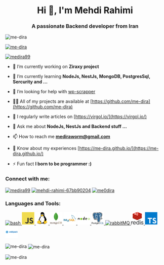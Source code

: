 <h1 align="center">Hi 👋, I'm Mehdi Rahimi</h1>
<h3 align="center">A passionate Backend developer from Iran</h3>

<p align="left"> <img src="https://komarev.com/ghpvc/?username=me-dira&label=Profile%20views&color=0e75b6&style=flat" alt="me-dira" /> </p>

<p align="left"> <a href="https://github.com/ryo-ma/github-profile-trophy"><img src="https://github-profile-trophy.vercel.app/?username=me-dira" alt="me-dira" /></a> </p>

<p align="left"> <a href="https://twitter.com/medira99" target="blank"><img src="https://img.shields.io/twitter/follow/medira99?logo=twitter&style=for-the-badge" alt="medira99" /></a> </p>

- 🔭 I’m currently working on **Ziraxy project**

- 🌱 I’m currently learning **NodeJs, NestJs, MongoDB, PostgresSql, Sercurity and ...**

- 🤝 I’m looking for help with [wp-scrapper](https://github.com/me-dira/wp-scrapper)

- 👨‍💻 All of my projects are available at [https://github.com/me-dira](https://github.com/me-dira)

- 📝 I regularly write articles on [https://virgol.io/](https://virgol.io/)

- 💬 Ask me about **NodeJs, NestJs and Backend stuff ...**

- 📫 How to reach me **mediraworm@gmail.com**

- 📄 Know about my experiences [https://me-dira.github.io/](https://me-dira.github.io/)

- ⚡ Fun fact **I born to be programmer :)**

<h3 align="left">Connect with me:</h3>
<p align="left">
<a href="https://twitter.com/medira99" target="blank"><img align="center" src="https://raw.githubusercontent.com/rahuldkjain/github-profile-readme-generator/master/src/images/icons/Social/twitter.svg" alt="medira99" height="30" width="40" /></a>
<a href="https://linkedin.com/in/mehdi-rahimi-67bb90204" target="blank"><img align="center" src="https://raw.githubusercontent.com/rahuldkjain/github-profile-readme-generator/master/src/images/icons/Social/linked-in-alt.svg" alt="mehdi-rahimi-67bb90204" height="30" width="40" /></a>
<a href="https://instagram.com/me0dira" target="blank"><img align="center" src="https://raw.githubusercontent.com/rahuldkjain/github-profile-readme-generator/master/src/images/icons/Social/instagram.svg" alt="me0dira" height="30" width="40" /></a>
</p>

<h3 align="left">Languages and Tools:</h3>
<p align="left"> <a href="https://www.gnu.org/software/bash/" target="_blank" rel="noreferrer"> <img src="https://www.vectorlogo.zone/logos/gnu_bash/gnu_bash-icon.svg" alt="bash" width="40" height="40"/> </a> <a href="https://developer.mozilla.org/en-US/docs/Web/JavaScript" target="_blank" rel="noreferrer"> <img src="https://raw.githubusercontent.com/devicons/devicon/master/icons/javascript/javascript-original.svg" alt="javascript" width="40" height="40"/> </a> <a href="https://www.linux.org/" target="_blank" rel="noreferrer"> <img src="https://raw.githubusercontent.com/devicons/devicon/master/icons/linux/linux-original.svg" alt="linux" width="40" height="40"/> </a> <a href="https://www.mongodb.com/" target="_blank" rel="noreferrer"> <img src="https://raw.githubusercontent.com/devicons/devicon/master/icons/mongodb/mongodb-original-wordmark.svg" alt="mongodb" width="40" height="40"/> </a> <a href="https://www.mysql.com/" target="_blank" rel="noreferrer"> <img src="https://raw.githubusercontent.com/devicons/devicon/master/icons/mysql/mysql-original-wordmark.svg" alt="mysql" width="40" height="40"/> </a> <a href="https://nodejs.org" target="_blank" rel="noreferrer"> <img src="https://raw.githubusercontent.com/devicons/devicon/master/icons/nodejs/nodejs-original-wordmark.svg" alt="nodejs" width="40" height="40"/> </a> <a href="https://www.postgresql.org" target="_blank" rel="noreferrer"> <img src="https://raw.githubusercontent.com/devicons/devicon/master/icons/postgresql/postgresql-original-wordmark.svg" alt="postgresql" width="40" height="40"/> </a> <a href="https://www.rabbitmq.com" target="_blank" rel="noreferrer"> <img src="https://www.vectorlogo.zone/logos/rabbitmq/rabbitmq-icon.svg" alt="rabbitMQ" width="40" height="40"/> </a> <a href="https://redis.io" target="_blank" rel="noreferrer"> <img src="https://raw.githubusercontent.com/devicons/devicon/master/icons/redis/redis-original-wordmark.svg" alt="redis" width="40" height="40"/> </a> <a href="https://www.typescriptlang.org/" target="_blank" rel="noreferrer"> <img src="https://raw.githubusercontent.com/devicons/devicon/master/icons/typescript/typescript-original.svg" alt="typescript" width="40" height="40"/> </a> <a href="https://webpack.js.org" target="_blank" rel="noreferrer"> <img src="https://raw.githubusercontent.com/devicons/devicon/d00d0969292a6569d45b06d3f350f463a0107b0d/icons/webpack/webpack-original-wordmark.svg" alt="webpack" width="40" height="40"/> </a> </p>

<p><img align="left" src="https://github-readme-stats.vercel.app/api/top-langs?username=me-dira&show_icons=true&locale=en&layout=compact" alt="me-dira" /></p>

<p>&nbsp;<img align="center" src="https://github-readme-stats.vercel.app/api?username=me-dira&show_icons=true&locale=en" alt="me-dira" /></p>

<p><img align="center" src="https://github-readme-streak-stats.herokuapp.com/?user=me-dira&" alt="me-dira" /></p>

